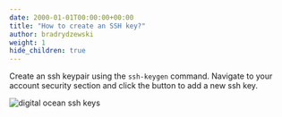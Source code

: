 ```yaml
---
date: 2000-01-01T00:00:00+00:00
title: "How to create an SSH key?"
author: bradrydzewski
weight: 1
hide_children: true
---
```


Create an ssh keypair using the `ssh-keygen` command. Navigate to your account security section and click the button to add a new ssh key.

![digital ocean ssh keys](/images/do_keypair.png)
